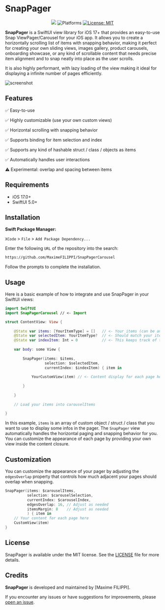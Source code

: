 # SnapPager

<p align="center">
    <img src="https://img.shields.io/badge/SwiftUI-5%2B-blue?style=flat&color=%2326c281%20&link=https%3A%2F%2Fdeveloper.apple.com%2Fxcode%2Fswiftui%2F" />
    <img src="https://img.shields.io/badge/iOS-17%2B-blue?style=flat&color=%23f15a22&link=https%3A%2F%2Fdeveloper.apple.com%2Fios%2F" alt="Platforms" />
    <a href="https://github.com/MaximeFILIPPI/SnapPagerCarousel/blob/main/LICENSE"><img src="http://img.shields.io/badge/license-MIT-blue.svg?style=flat" alt="License: MIT" /></a>
</p>

**SnapPager** is a SwiftUI view library for iOS 17+ that provides an easy-to-use Snap ViewPager/Carousel for your iOS app. It allows you to create a horizontally scrolling list of items with snapping behavior, making it perfect for creating your own sliding views, images gallery, product carousels, onboarding showcase, or any kind of scrollable content that needs precise item alignment and to snap neatly into place as the user scrolls.

It is also highly performant, with lazy loading of the view making it ideal for displaying a infinite number of pages efficiently.

![screenshot](https://github.com/MaximeFILIPPI/SnapPagerCarousel/blob/main/Images/Simulator%20Screen%20Recording%20-%20iPhone%2015%20Pro%20-%202023-09-30%20at%2023.55.03.gif?raw=true)

## Features

✅ Easy-to-use

✅ Highly customizable (use your own custom views)

✅ Horizontal scrolling with snapping behavior

✅ Supports binding for item selection and index

✅ Supports any kind of hashable struct / class / objects as items

✅ Automatically handles user interactions

⚠️ Experimental: overlap and spacing between items 


## Requirements

- iOS 17.0+
- SwiftUI 5.0+



## Installation

**Swift Package Manager:**

`XCode` > `File` > `Add Package Dependency...`  

Enter the following `URL` of the repository into the search: 
```html
https://github.com/MaximeFILIPPI/SnapPagerCarousel
```
Follow the prompts to complete the installation.


## Usage

Here is a basic example of how to integrate and use SnapPager in your SwiftUI views:

```swift
import SwiftUI
import SnapPagerCarousel // <- Import

struct ContentView: View {
    
    @State var items: [YourItemType] = []   // <- Your items (can be anything Hashable)
    @State var selectedItem: YourItemType?  // <- Should match your items type
    @State var indexItem: Int = 0           // <- This keeps track of the page index
    
    var body: some View {
        
        SnapPager(items: $items,
                  selection: $selectedItem,
                  currentIndex: $indexItem) { item in
            
            YourCustomView(item) // <- Content display for each page here (can be replace by any of your views)
            
        }
        
    }
    
    // Load your items into carouselItems
    
}
```

In this example, `items` is an array of custom object / struct / class that you want to use to display some infos in the pager. 
The `SnapPager` view automatically handles the horizontal paging and snapping behavior for you. 
You can customize the appearance of each page by providing your own view inside the content closure.


## Customization

You can customize the appearance of your pager by adjusting the `edgesOverlap` property that controls how much adjacent your pages should overlap when snapping.

```swift
SnapPager(items: $carouselItems,
          selection: $carouselSelection,
          currentIndex: $carouselIndex,
          edgesOverlap: 16, // Adjust as needed
          itemsMargin: 8    // Adjust as needed
          ) { item in
    // Your content for each page here
    CustomView(item)
}
```


## License

SnapPager is available under the MIT license. See the [LICENSE](https://github.com/MaximeFILIPPI/SnapPagerCarousel/blob/main/LICENSE) file for more details.


## Credits

**SnapPager** is developed and maintained by [Maxime FILIPPI].

If you encounter any issues or have suggestions for improvements, please [open an issue](https://github.com/MaximeFILIPPI/SnapPagerCarousel/issues).
